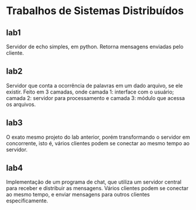 # Trabalhos de Sistemas Distribuídos

## lab1

Servidor de echo simples, em python. Retorna mensagens enviadas pelo cliente.

## lab2

Servidor que conta a ocorrência de palavras em um dado arquivo, se ele existir.
Feito em 3 camadas, onde camada 1: interface com o usuário; camada 2: servidor
para processamento e camada 3: módulo que acessa os arquivos.

## lab3

O exato mesmo projeto do lab anterior, porém transformando o servidor em
concorrente, isto é, vários clientes podem se conectar ao mesmo tempo ao
servidor.

## lab4

Implementação de um programa de chat, que utiliza um servidor central para
receber e distribuir as mensagens. Vários clientes podem se conectar ao mesmo
tempo, e enviar mensagens para outros clientes especificamente.